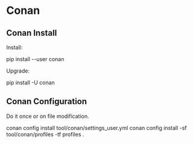 # Conan

## Conan Install

Install:

  pip install --user conan

Upgrade:

  pip install -U conan

## Conan Configuration

Do it once or on file modification.

  conan config install tool/conan/settings_user.yml
  conan config install -sf tool/conan/profiles -tf profiles .
